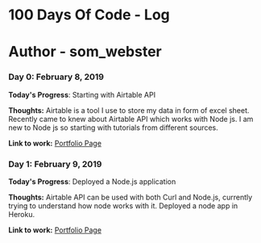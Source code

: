 # 100 Days Of Code - Log

# Author - som_webster

### Day 0: February 8, 2019 


**Today's Progress**: Starting with Airtable API

**Thoughts:** Airtable is a tool I use to store my data in form of excel sheet. Recently came to knew about Airtable API which works with Node js. I am new to Node js so starting with tutorials from different sources.

**Link to work:** [Portfolio Page](github.com/somwebster)


### Day 1: February 9, 2019 


**Today's Progress**: Deployed a Node.js application

**Thoughts:** Airtable API can be used with both Curl and Node.js, currently trying to understand how node works with it. Deployed a node app in Heroku. 

**Link to work:** [Portfolio Page](github.com/somwebster)
